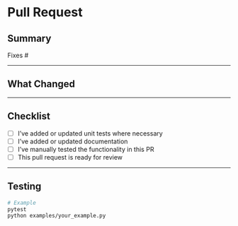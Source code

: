 # Pull Request

## Summary

<!--
Briefly explain the purpose of this PR.
What functionality or bug does it address?
Reference any related issues with "Fixes #123" or "Closes #456".
-->

Fixes #

---

## What Changed

<!--
Describe the key changes in this PR.
If it's a bug fix, describe what was broken and how it's fixed.
If it's a feature, explain how it works and any limitations.
-->

---

## Checklist


- [ ] I’ve added or updated unit tests where necessary
- [ ] I’ve added or updated documentation
- [ ] I’ve manually tested the functionality in this PR
- [ ] This pull request is ready for review

---

## Testing

<!--
Explain how you tested your changes. Include commands, env details, or Heroku resources if needed.
-->

```bash
# Example
pytest
python examples/your_example.py
